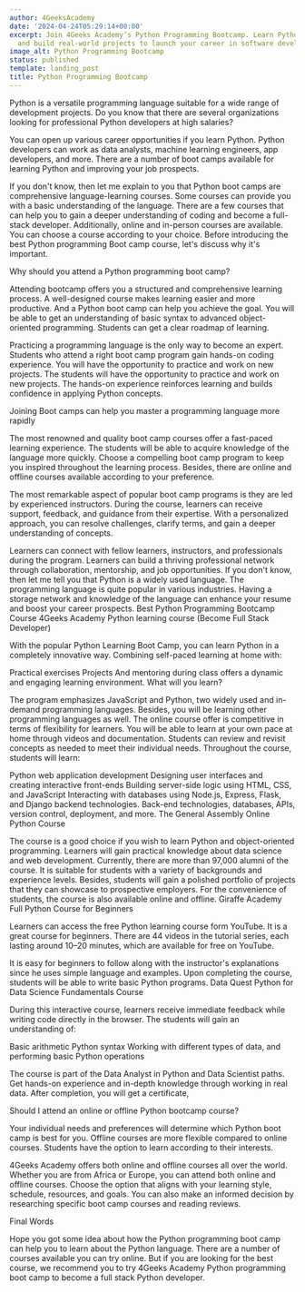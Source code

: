```yaml
---
author: 4GeeksAcademy
date: '2024-04-24T05:29:14+00:00'
excerpt: Join 4Geeks Academy’s Python Programming Bootcamp. Learn Python from experts
  and build real-world projects to launch your career in software development.
image_alt: Python Programming Bootcamp
status: published
template: landing_post
title: Python Programming Bootcamp
---
```

Python is a versatile programming language suitable for a wide range of development projects. Do you know that there are several organizations looking for professional Python developers at high salaries? 

You can open up various career opportunities if you learn Python. Python developers can work as data analysts, machine learning engineers, app developers, and more. There are a number of boot camps available for learning Python and improving your job prospects.

If you don't know, then let me explain to you that Python boot camps are comprehensive language-learning courses. Some courses can provide you with a basic understanding of the language. There are a few courses that can help you to gain a deeper understanding of coding and become a full-stack developer. Additionally, online and in-person courses are available. You can choose a course according to your choice. Before introducing the best Python programming Boot camp course, let's discuss why it's important.

Why should you attend a Python programming boot camp?

Attending bootcamp offers you a structured and comprehensive learning process. 
A well-designed course makes learning easier and more productive. And a Python boot camp can help you achieve the goal. You will be able to get an understanding of basic syntax to advanced object-oriented programming. Students can get a clear roadmap of learning.  

Practicing a programming language is the only way to become an expert. Students who attend a right boot camp program gain hands-on coding experience. You will have the opportunity to practice and work on new projects. The students will have the opportunity to practice and work on new projects. The hands-on experience reinforces learning and builds confidence in applying Python concepts.

Joining Boot camps can help you master a programming language more rapidly

The most renowned and quality boot camp courses offer a fast-paced learning experience. The students will be able to acquire knowledge of the language more quickly. Choose a compelling boot camp program to keep you inspired throughout the learning process. Besides, there are online and offline courses available according to your preference. 

The most remarkable aspect of popular boot camp programs is they are led by experienced instructors.  During the course, learners can receive support, feedback, and guidance from their expertise. With a personalized approach, you can resolve challenges, clarify terms, and gain a deeper understanding of concepts. 

Learners can connect with fellow learners, instructors, and professionals during the program. Learners can build a thriving professional network through collaboration, mentorship, and job opportunities. If you don't know, then let me tell you that Python is a widely used language. The programming language is quite popular in various industries. Having a storage network and knowledge of the language can enhance your resume and boost your career prospects.
Best Python Programming Bootcamp Course 
4Geeks Academy Python learning course (Become Full Stack Developer) 

With the popular Python Learning Boot Camp, you can learn Python in a completely innovative way. Combining self-paced learning at home with:

Practical exercises
Projects
And mentoring during class offers a dynamic and engaging learning environment. 
What will you learn?

The program emphasizes JavaScript and Python, two widely used and in-demand programming languages. Besides, you will be learning other programming languages as well. The online course offer is competitive in terms of flexibility for learners. You will be able to learn at your own pace at home through videos and documentation. Students can review and revisit concepts as needed to meet their individual needs. Throughout the course, students will learn:

Python web application development
Designing user interfaces and creating interactive front-ends
Building server-side logic using HTML, CSS, and JavaScript
Interacting with databases using Node.js, Express, Flask, and Django backend technologies. 
Back-end technologies, databases, APIs, version control, deployment, and more. 
The General Assembly Online Python Course

The course is a good choice if you wish to learn Python and object-oriented programming. Learners will gain practical knowledge about data science and web development. Currently, there are more than 97,000 alumni of the course. It is suitable for students with a variety of backgrounds and experience levels. Besides, students will gain a polished portfolio of projects that they can showcase to prospective employers. For the convenience of students, the course is also available online and offline. 
Giraffe Academy Full Python Course for Beginners

Learners can access the free Python learning course form YouTube. It is a great course for beginners. There are 44 videos in the tutorial series, each lasting around 10–20 minutes, which are available for free on YouTube.

It is easy for beginners to follow along with the instructor's explanations since he uses simple language and examples. Upon completing the course, students will be able to write basic Python programs.
Data Quest Python for Data Science Fundamentals Course

During this interactive course, learners receive immediate feedback while writing code directly in the browser. The students will gain an understanding of:

Basic arithmetic
 Python syntax
Working with different types of data, and performing basic Python operations

The course is part of the Data Analyst in Python and Data Scientist paths. Get hands-on experience and in-depth knowledge through working in real data. After completion, you will get a certificate,

Should I attend an online or offline Python bootcamp course?

Your individual needs and preferences will determine which Python boot camp is best for you. Offline courses are more flexible compared to online courses. Students have the option to learn according to their interests. 

4Geeks Academy offers both online and offline courses all over the world. Whether you are from Africa or Europe, you can attend both online and offline courses. Choose the option that aligns with your learning style, schedule, resources, and goals. You can also make an informed decision by researching specific boot camp courses and reading reviews.

Final Words

Hope you got some idea about how the Python programming boot camp can help you to learn about the Python language. There are a number of courses available you can try online. But if you are looking for the best course, we recommend you to try 4Geeks Academy Python programming boot camp to become a full stack Python developer.